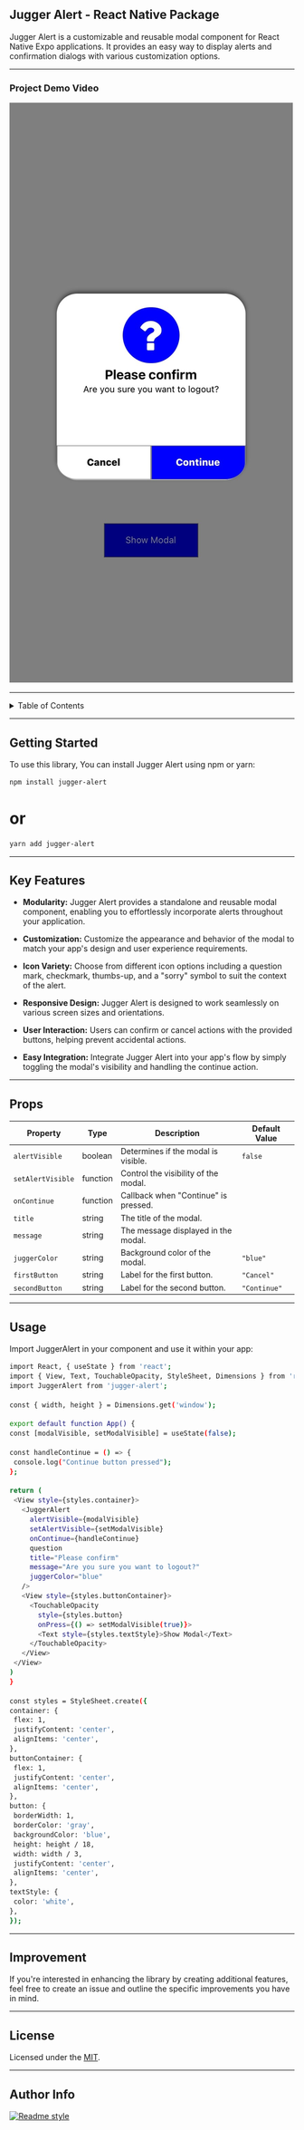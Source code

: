 ## Jugger Alert - React Native Package

Jugger Alert is a customizable and reusable modal component for React Native Expo applications. It provides an easy way to display alerts and confirmation dialogs with various customization options.

---
### Project Demo Video

[![Video Thumbnail](assets/thumbnail.jpg)](assets/juggerVideo.mov)

---
<!-- TABLE OF CONTENTS -->
<details>
   <summary>Table of Contents</summary>
  <ol>
    <li>
      <a href="#getting-started">Getting Started</a>
      <ul>
        <li><a href="#key-features">Key Features</a></li>
        <li><a href="#props">Props</a></li>
      </ul>
    </li>
    <li><a href="#usage">Usage</a></li>
    <li><a href="#improvement">Improvement</a></li>
    <li><a href="#license">License</a></li>
    <li><a href="#acknowledgments">Author Info</a></li>
  </ol>
</details>

---

## Getting Started

To use this library, You can install Jugger Alert using npm or yarn:

 ```sh
npm install jugger-alert
   ```
# or
  ```sh
yarn add jugger-alert
   ```

---

## Key Features

- **Modularity:** Jugger Alert provides a standalone and reusable modal component, enabling you to effortlessly incorporate alerts throughout your application.

- **Customization:** Customize the appearance and behavior of the modal to match your app's design and user experience requirements.

- **Icon Variety:** Choose from different icon options including a question mark, checkmark, thumbs-up, and a "sorry" symbol to suit the context of the alert.

- **Responsive Design:** Jugger Alert is designed to work seamlessly on various screen sizes and orientations.

- **User Interaction:** Users can confirm or cancel actions with the provided buttons, helping prevent accidental actions.

- **Easy Integration:** Integrate Jugger Alert into your app's flow by simply toggling the modal's visibility and handling the continue action.


---

## Props
| Property          | Type     | Description                            | Default Value       |
|-------------------|----------|----------------------------------------|---------------------|
| `alertVisible`    | boolean  | Determines if the modal is visible.    | `false`             |
| `setAlertVisible` | function | Control the visibility of the modal.   |                     |
| `onContinue`      | function | Callback when "Continue" is pressed.   |                     |
| `title`           | string   | The title of the modal.                |    |
| `message`         | string   | The message displayed in the modal.    |                     |
| `juggerColor`     | string   | Background color of the modal.         | `"blue"`            |
| `firstButton`     | string   | Label for the first button.            | `"Cancel"`          |
| `secondButton`    | string   | Label for the second button.           | `"Continue"`        |


---

## Usage

Import JuggerAlert in your component and use it within your app:
   ```sh
import React, { useState } from 'react';
import { View, Text, TouchableOpacity, StyleSheet, Dimensions } from 'react-native';
import JuggerAlert from 'jugger-alert';

const { width, height } = Dimensions.get('window');

export default function App() {
  const [modalVisible, setModalVisible] = useState(false);

  const handleContinue = () => {
    console.log("Continue button pressed");
  };

  return (
    <View style={styles.container}>
      <JuggerAlert
        alertVisible={modalVisible}
        setAlertVisible={setModalVisible} 
        onContinue={handleContinue}
        question
        title="Please confirm"
        message="Are you sure you want to logout?"
        juggerColor="blue"
      />
      <View style={styles.buttonContainer}>
        <TouchableOpacity
          style={styles.button}
          onPress={() => setModalVisible(true)}>
          <Text style={styles.textStyle}>Show Modal</Text>
        </TouchableOpacity>
      </View>
    </View>
  )
}

const styles = StyleSheet.create({
  container: {
    flex: 1,
    justifyContent: 'center',
    alignItems: 'center',     
  },
  buttonContainer: {
    flex: 1,                  
    justifyContent: 'center', 
    alignItems: 'center',     
  },
  button: {
    borderWidth: 1,
    borderColor: 'gray',
    backgroundColor: 'blue',
    height: height / 18,
    width: width / 3,
    justifyContent: 'center',
    alignItems: 'center',
  },
  textStyle: {
    color: 'white',
  },
});
   ```

---

## Improvement
If you're interested in enhancing the library by creating additional features, feel free to create an issue and outline the specific improvements you have in mind.

---
## License

Licensed under the [MIT](https://github.com/Davidon4/jugger-alert/blob/main/LICENSE).

---

## Author Info

[![Readme style](https://img.shields.io/badge/Author-Juggernaut.dev-blueviolet)](https://github.com/Davidon4)
